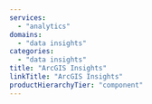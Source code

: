 ```yaml
---
services:
  - "analytics"
domains:
  - "data insights"
categories: 
  - "data insights"
title: "ArcGIS Insights"
linkTitle: "ArcGIS Insights"
productHierarchyTier: "component"
---
```

